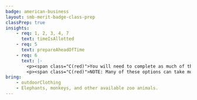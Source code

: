 ```yaml
---
badge: american-business
layout: smb-merit-badge-class-prep
classPrep: true
insights:
    - req: 1, 2, 3, 4, 7
      text: timeIsAllotted
    - req: 5
      text: prepareAheadOfTime
    - req: 6
      text: |-
        <p><span class="C(red)">You will need to complete as much of the supplemental workbook for your selected animal option as possible.</span></p>
        <p><span class="C(red)">NOTE: Many of these options can take months to complete.</span></p>
bring:
    - outdoorClothing
    - Elephants, monkeys, and other available zoo animals.
---
```

